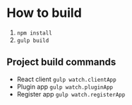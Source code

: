 # How to build
1. `npm install`
2. `gulp build`

## Project build commands
* React client `gulp watch.clientApp`
* Plugin app `gulp watch.pluginApp`
* Register app `gulp watch.registerApp`